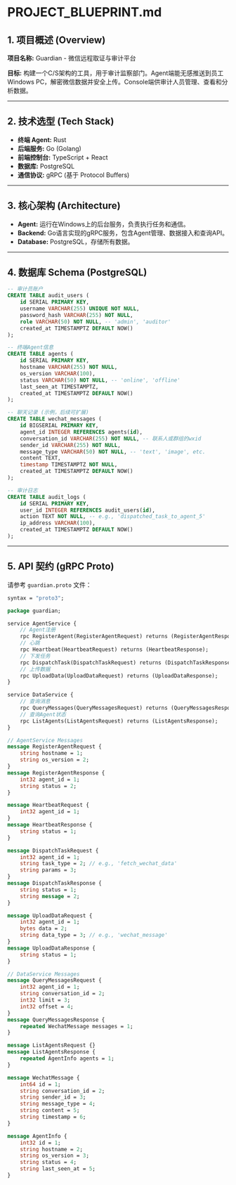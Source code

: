 # PROJECT_BLUEPRINT.md

## 1. 项目概述 (Overview)

**项目名称:** Guardian - 微信远程取证与审计平台

**目标:** 构建一个C/S架构的工具，用于审计监察部门。Agent端能无感推送到员工Windows PC，解密微信数据并安全上传。Console端供审计人员管理、查看和分析数据。

---

## 2. 技术选型 (Tech Stack)

- **终端 Agent:** Rust
- **后端服务:** Go (Golang)
- **前端控制台:** TypeScript + React
- **数据库:** PostgreSQL
- **通信协议:** gRPC (基于 Protocol Buffers)

---

## 3. 核心架构 (Architecture)

- **Agent:** 运行在Windows上的后台服务，负责执行任务和通信。
- **Backend:** Go语言实现的gRPC服务，包含Agent管理、数据接入和查询API。
- **Database:** PostgreSQL，存储所有数据。

---

## 4. 数据库 Schema (PostgreSQL)

```sql
-- 审计员账户
CREATE TABLE audit_users (
    id SERIAL PRIMARY KEY,
    username VARCHAR(255) UNIQUE NOT NULL,
    password_hash VARCHAR(255) NOT NULL,
    role VARCHAR(50) NOT NULL, -- 'admin', 'auditor'
    created_at TIMESTAMPTZ DEFAULT NOW()
);

-- 终端Agent信息
CREATE TABLE agents (
    id SERIAL PRIMARY KEY,
    hostname VARCHAR(255) NOT NULL,
    os_version VARCHAR(100),
    status VARCHAR(50) NOT NULL, -- 'online', 'offline'
    last_seen_at TIMESTAMPTZ,
    created_at TIMESTAMPTZ DEFAULT NOW()
);

-- 聊天记录 (示例，后续可扩展)
CREATE TABLE wechat_messages (
    id BIGSERIAL PRIMARY KEY,
    agent_id INTEGER REFERENCES agents(id),
    conversation_id VARCHAR(255) NOT NULL, -- 联系人或群组的wxid
    sender_id VARCHAR(255) NOT NULL,
    message_type VARCHAR(50) NOT NULL, -- 'text', 'image', etc.
    content TEXT,
    timestamp TIMESTAMPTZ NOT NULL,
    created_at TIMESTAMPTZ DEFAULT NOW()
);

-- 审计日志
CREATE TABLE audit_logs (
    id SERIAL PRIMARY KEY,
    user_id INTEGER REFERENCES audit_users(id),
    action TEXT NOT NULL, -- e.g., 'dispatched_task_to_agent_5'
    ip_address VARCHAR(100),
    created_at TIMESTAMPTZ DEFAULT NOW()
);
```

---

## 5. API 契约 (gRPC Proto)

请参考 `guardian.proto` 文件：

```proto
syntax = "proto3";

package guardian;

service AgentService {
    // Agent注册
    rpc RegisterAgent(RegisterAgentRequest) returns (RegisterAgentResponse);
    // 心跳
    rpc Heartbeat(HeartbeatRequest) returns (HeartbeatResponse);
    // 下发任务
    rpc DispatchTask(DispatchTaskRequest) returns (DispatchTaskResponse);
    // 上传数据
    rpc UploadData(UploadDataRequest) returns (UploadDataResponse);
}

service DataService {
    // 查询消息
    rpc QueryMessages(QueryMessagesRequest) returns (QueryMessagesResponse);
    // 查询Agent状态
    rpc ListAgents(ListAgentsRequest) returns (ListAgentsResponse);
}

// AgentService Messages
message RegisterAgentRequest {
    string hostname = 1;
    string os_version = 2;
}
message RegisterAgentResponse {
    int32 agent_id = 1;
    string status = 2;
}

message HeartbeatRequest {
    int32 agent_id = 1;
}
message HeartbeatResponse {
    string status = 1;
}

message DispatchTaskRequest {
    int32 agent_id = 1;
    string task_type = 2; // e.g., 'fetch_wechat_data'
    string params = 3;
}
message DispatchTaskResponse {
    string status = 1;
    string message = 2;
}

message UploadDataRequest {
    int32 agent_id = 1;
    bytes data = 2;
    string data_type = 3; // e.g., 'wechat_message'
}
message UploadDataResponse {
    string status = 1;
}

// DataService Messages
message QueryMessagesRequest {
    int32 agent_id = 1;
    string conversation_id = 2;
    int32 limit = 3;
    int32 offset = 4;
}
message QueryMessagesResponse {
    repeated WechatMessage messages = 1;
}

message ListAgentsRequest {}
message ListAgentsResponse {
    repeated AgentInfo agents = 1;
}

message WechatMessage {
    int64 id = 1;
    string conversation_id = 2;
    string sender_id = 3;
    string message_type = 4;
    string content = 5;
    string timestamp = 6;
}

message AgentInfo {
    int32 id = 1;
    string hostname = 2;
    string os_version = 3;
    string status = 4;
    string last_seen_at = 5;
}
```
